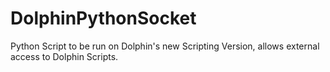 # DolphinPythonSocket
Python Script to be run on Dolphin's new Scripting Version, allows external access to Dolphin Scripts.
